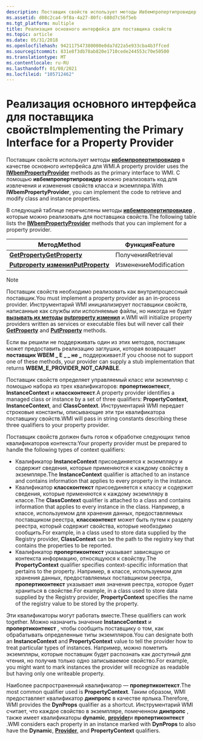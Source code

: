 ```yaml
---
description: Поставщик свойств использует методы Ивбемпропертипровидер в качестве основного интерфейса для WMI. С помощью Ивбемпропертипровидер можно реализовать код для извлечения и изменения свойств класса и экземпляра.
ms.assetid: d08c2ca4-9f8a-4a27-80fc-688d7c56f5eb
ms.tgt_platform: multiple
title: Реализация основного интерфейса для поставщика свойств
ms.topic: article
ms.date: 05/31/2018
ms.openlocfilehash: 942117547380000e0da7d22a5e933cba4b3ffced
ms.sourcegitcommit: 831e8f3db78ab820e1710cede244553c70e50500
ms.translationtype: MT
ms.contentlocale: ru-RU
ms.lasthandoff: 01/08/2021
ms.locfileid: "105712462"
---
```

# <a name="implementing-the-primary-interface-for-a-property-provider"></a><span data-ttu-id="441c8-104">Реализация основного интерфейса для поставщика свойств</span><span class="sxs-lookup"><span data-stu-id="441c8-104">Implementing the Primary Interface for a Property Provider</span></span>

<span data-ttu-id="441c8-105">Поставщик свойств использует методы [**ивбемпропертипровидер**](/windows/desktop/api/Wbemprov/nn-wbemprov-iwbempropertyprovider) в качестве основного интерфейса для WMI.</span><span class="sxs-lookup"><span data-stu-id="441c8-105">A property provider uses the [**IWbemPropertyProvider**](/windows/desktop/api/Wbemprov/nn-wbemprov-iwbempropertyprovider) methods as the primary interface to WMI.</span></span> <span data-ttu-id="441c8-106">С помощью **ивбемпропертипровидер** можно реализовать код для извлечения и изменения свойств класса и экземпляра.</span><span class="sxs-lookup"><span data-stu-id="441c8-106">With **IWbemPropertyProvider**, you can implement the code to retrieve and modify class and instance properties.</span></span>

<span data-ttu-id="441c8-107">В следующей таблице перечислены методы [**ивбемпропертипровидер**](/windows/desktop/api/Wbemprov/nn-wbemprov-iwbempropertyprovider) , которые можно реализовать для поставщика свойств.</span><span class="sxs-lookup"><span data-stu-id="441c8-107">The following table lists the [**IWbemPropertyProvider**](/windows/desktop/api/Wbemprov/nn-wbemprov-iwbempropertyprovider) methods that you can implement for a property provider.</span></span>



| <span data-ttu-id="441c8-108">Метод</span><span class="sxs-lookup"><span data-stu-id="441c8-108">Method</span></span>                                                   | <span data-ttu-id="441c8-109">Функция</span><span class="sxs-lookup"><span data-stu-id="441c8-109">Feature</span></span>      |
|----------------------------------------------------------|--------------|
| [<span data-ttu-id="441c8-110">**GetProperty**</span><span class="sxs-lookup"><span data-stu-id="441c8-110">**GetProperty**</span></span>](/windows/desktop/api/Wbemprov/nf-wbemprov-iwbempropertyprovider-getproperty) | <span data-ttu-id="441c8-111">Получения</span><span class="sxs-lookup"><span data-stu-id="441c8-111">Retrieval</span></span>    |
| [<span data-ttu-id="441c8-112">**Putproperty изменил**</span><span class="sxs-lookup"><span data-stu-id="441c8-112">**PutProperty**</span></span>](/windows/desktop/api/Wbemprov/nf-wbemprov-iwbempropertyprovider-putproperty) | <span data-ttu-id="441c8-113">Изменение</span><span class="sxs-lookup"><span data-stu-id="441c8-113">Modification</span></span> |



 

> [!Note]  
> <span data-ttu-id="441c8-114">Поставщик свойств необходимо реализовать как внутрипроцессный поставщик.</span><span class="sxs-lookup"><span data-stu-id="441c8-114">You must implement a property provider as an in-process provider.</span></span> <span data-ttu-id="441c8-115">Инструментарий WMI инициализирует поставщики свойств, написанные как службы или исполняемые файлы, но никогда не будет [**вызывать их методы**](/windows/desktop/api/Wbemprov/nf-wbemprov-iwbempropertyprovider-getproperty) [**putproperty изменил**](/windows/desktop/api/Wbemprov/nf-wbemprov-iwbempropertyprovider-putproperty) и.</span><span class="sxs-lookup"><span data-stu-id="441c8-115">WMI will initialize property providers written as services or executable files but will never call their [**GetProperty**](/windows/desktop/api/Wbemprov/nf-wbemprov-iwbempropertyprovider-getproperty) and [**PutProperty**](/windows/desktop/api/Wbemprov/nf-wbemprov-iwbempropertyprovider-putproperty) methods.</span></span>

 

<span data-ttu-id="441c8-116">Если вы решили не поддерживать один из этих методов, поставщик может предоставить реализацию заглушки, которая возвращает **поставщик WBEM \_ E \_ \_ не \_** поддерживает.</span><span class="sxs-lookup"><span data-stu-id="441c8-116">If you choose not to support one of these methods, your provider can supply a stub implementation that returns **WBEM\_E\_PROVIDER\_NOT\_CAPABLE**.</span></span>

<span data-ttu-id="441c8-117">Поставщик свойств определяет управляемый класс или экземпляр с помощью набора из трех квалификаторов: **пропертиконтекст**, **InstanceContext** и **классконтекст**.</span><span class="sxs-lookup"><span data-stu-id="441c8-117">A property provider identifies a managed class or instance by a set of three qualifiers: **PropertyContext**, **InstanceContext**, and **ClassContext**.</span></span> <span data-ttu-id="441c8-118">Инструментарий WMI передает строковые константы, описывающие эти три квалификатора поставщику свойств.</span><span class="sxs-lookup"><span data-stu-id="441c8-118">WMI will pass in string constants describing these three qualifiers to your property provider.</span></span>

<span data-ttu-id="441c8-119">Поставщик свойств должен быть готов к обработке следующих типов квалификаторов контекста:</span><span class="sxs-lookup"><span data-stu-id="441c8-119">Your property provider must be prepared to handle the following types of context qualifiers:</span></span>

-   <span data-ttu-id="441c8-120">Квалификатор **InstanceContext** присоединяется к экземпляру и содержит сведения, которые применяются к каждому свойству в экземпляре.</span><span class="sxs-lookup"><span data-stu-id="441c8-120">The **InstanceContext** qualifier is attached to an instance and contains information that applies to every property in the instance.</span></span>
-   <span data-ttu-id="441c8-121">Квалификатор **классконтекст** присоединяется к классу и содержит сведения, которые применяются к каждому экземпляру в классе.</span><span class="sxs-lookup"><span data-stu-id="441c8-121">The **ClassContext** qualifier is attached to a class and contains information that applies to every instance in the class.</span></span> <span data-ttu-id="441c8-122">Например, в классе, используемом для хранения данных, предоставляемых поставщиком реестра, **классконтекст** может быть путем к разделу реестра, который содержит свойства, которые необходимо сообщить.</span><span class="sxs-lookup"><span data-stu-id="441c8-122">For example, in a class used to store data supplied by the Registry provider, **ClassContext** can be the path to the registry key that contains the properties to be reported.</span></span>
-   <span data-ttu-id="441c8-123">Квалификатор **пропертиконтекст** указывает зависящую от контекста информацию, относящуюся к свойству.</span><span class="sxs-lookup"><span data-stu-id="441c8-123">The **PropertyContext** qualifier specifies context-specific information that pertains to the property.</span></span> <span data-ttu-id="441c8-124">Например, в классе, используемом для хранения данных, предоставляемых поставщиком реестра, **пропертиконтекст** указывает имя значения реестра, которое будет храниться в свойстве.</span><span class="sxs-lookup"><span data-stu-id="441c8-124">For example, in a class used to store data supplied by the Registry provider, **PropertyContext** specifies the name of the registry value to be stored by the property.</span></span>

<span data-ttu-id="441c8-125">Эти квалификаторы могут работать вместе.</span><span class="sxs-lookup"><span data-stu-id="441c8-125">These qualifiers can work together.</span></span> <span data-ttu-id="441c8-126">Можно назначить значение **InstanceContext** и **пропертиконтекст** , чтобы сообщить поставщику о том, как обрабатывать определенные типы экземпляров.</span><span class="sxs-lookup"><span data-stu-id="441c8-126">You can designate both an **InstanceContext** and **PropertyContext** value to tell the provider how to treat particular types of instances.</span></span> <span data-ttu-id="441c8-127">Например, можно пометить экземпляры, которые поставщик будет распознать как доступный для чтения, но получив только одно записываемое свойство.</span><span class="sxs-lookup"><span data-stu-id="441c8-127">For example, you might want to mark instances the provider will recognize as readable but having only one writeable property.</span></span>

<span data-ttu-id="441c8-128">Наиболее распространенный квалификатор — **пропертиконтекст**.</span><span class="sxs-lookup"><span data-stu-id="441c8-128">The most common qualifier used is **PropertyContext**.</span></span> <span data-ttu-id="441c8-129">Таким образом, WMI предоставляет квалификатор **динпропс** в качестве ярлыка.</span><span class="sxs-lookup"><span data-stu-id="441c8-129">Therefore, WMI provides the **DynProps** qualifier as a shortcut.</span></span> <span data-ttu-id="441c8-130">Инструментарий WMI считает, что каждое свойство в экземпляре, помеченном **динпропс** , также имеет квалификаторы **dynamic**, [**provider**](/windows/desktop/api/Provider/nl-provider-provider)и **пропертиконтекст** .</span><span class="sxs-lookup"><span data-stu-id="441c8-130">WMI considers each property in an instance marked with **DynProps** to also have the **Dynamic**, [**Provider**](/windows/desktop/api/Provider/nl-provider-provider), and **PropertyContext** qualifiers.</span></span>

 

 



